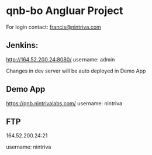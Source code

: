 # qnb-bo Angluar Project


For login contact: francis@nintriva.com


## Jenkins:
http://164.52.200.24:8080/
username: admin


Changes in dev server will be auto deployed in Demo App


## Demo App
https://qnb.nintrivalabs.com/
username: nintriva 

## FTP
164.52.200.24:21

username: nintriva
